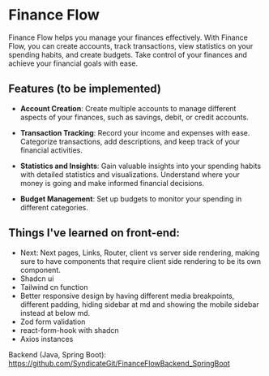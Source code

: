 # Finance Flow

Finance Flow helps you manage your finances effectively. With Finance Flow, you can create accounts, track transactions, view statistics on your spending habits, and create budgets. Take control of your finances and achieve your financial goals with ease.

## Features (to be implemented)

- **Account Creation**: Create multiple accounts to manage different aspects of your finances, such as savings, debit, or credit accounts.

- **Transaction Tracking**: Record your income and expenses with ease. Categorize transactions, add descriptions, and keep track of your financial activities.

- **Statistics and Insights**: Gain valuable insights into your spending habits with detailed statistics and visualizations. Understand where your money is going and make informed financial decisions.

- **Budget Management**: Set up budgets to monitor your spending in different categories.



## Things I've learned on front-end: 
- Next: Next pages, Links, Router, client vs server side rendering, making sure to have components that require client side rendering to be its own component.
- Shadcn ui
- Tailwind cn function
- Better responsive design by having different media breakpoints, different padding, hiding sidebar at md and showing the mobile sidebar instead at below md.
- Zod form validation
- react-form-hook with shadcn
- Axios instances

Backend (Java, Spring Boot):
https://github.com/SyndicateGit/FinanceFlowBackend_SpringBoot 
